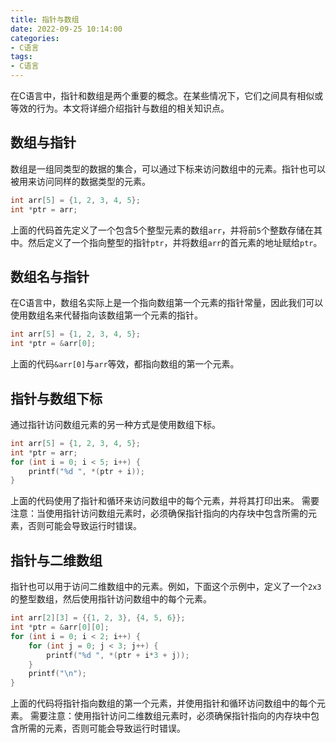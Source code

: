 ```yaml
---
title: 指针与数组
date: 2022-09-25 10:14:00
categories:
- C语言
tags:
- C语言
---
```


在C语言中，指针和数组是两个重要的概念。在某些情况下，它们之间具有相似或等效的行为。本文将详细介绍指针与数组的相关知识点。

## 数组与指针

数组是一组同类型的数据的集合，可以通过下标来访问数组中的元素。指针也可以被用来访问同样的数据类型的元素。

```c
int arr[5] = {1, 2, 3, 4, 5};
int *ptr = arr;
```

上面的代码首先定义了一个包含5个整型元素的数组`arr`，并将前`5`个整数存储在其中。然后定义了一个指向整型的指针`ptr`，并将数组`arr`的首元素的地址赋给`ptr`。

## 数组名与指针

在C语言中，数组名实际上是一个指向数组第一个元素的指针常量，因此我们可以使用数组名来代替指向该数组第一个元素的指针。

```c
int arr[5] = {1, 2, 3, 4, 5};
int *ptr = &arr[0];
```

上面的代码`&arr[0]`与`arr`等效，都指向数组的第一个元素。

## 指针与数组下标

通过指针访问数组元素的另一种方式是使用数组下标。

```c
int arr[5] = {1, 2, 3, 4, 5};
int *ptr = arr;
for (int i = 0; i < 5; i++) {
    printf("%d ", *(ptr + i));
}
```

上面的代码使用了指针和循环来访问数组中的每个元素，并将其打印出来。
需要注意：当使用指针访问数组元素时，必须确保指针指向的内存块中包含所需的元素，否则可能会导致运行时错误。

## 指针与二维数组

指针也可以用于访问二维数组中的元素。例如，下面这个示例中，定义了一个`2x3`的整型数组，然后使用指针访问数组中的每个元素。

```c
int arr[2][3] = {{1, 2, 3}, {4, 5, 6}};
int *ptr = &arr[0][0];
for (int i = 0; i < 2; i++) {
    for (int j = 0; j < 3; j++) {
        printf("%d ", *(ptr + i*3 + j));
    }
    printf("\n");
}
```

上面的代码将指针指向数组的第一个元素，并使用指针和循环访问数组中的每个元素。
需要注意：使用指针访问二维数组元素时，必须确保指针指向的内存块中包含所需的元素，否则可能会导致运行时错误。